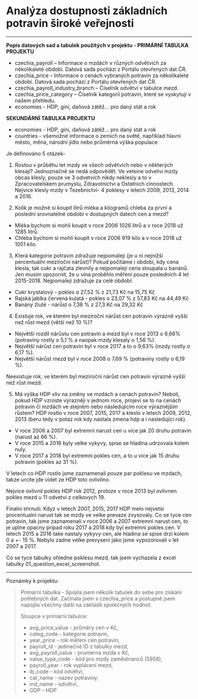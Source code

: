 # Analýza dostupnosti základních potravin široké veřejnosti

---------------------------------------------
**Popis datových sad a tabulek použitých v projektu - PRIMÁRNÍ TABULKA PROJEKTU**

- czechia_payroll – Informace o mzdách v různých odvětvích za několikaleté období. Datová sada pochází z Portálu otevřených dat ČR.
- czechia_price – Informace o cenách vybraných potravin za několikaleté období. Datová sada pochází z Portálu otevřených dat ČR.
- czechia_payroll_industry_branch – Číselník odvětví v tabulce mezd.
- czechia_price_category – Číselník kategorií potravin, které se vyskytují v našem přehledu.
- economies - HDP, gini, daňová zátěž... pro daný stát a rok

**SEKUNDÁRNÍ TABULKA PROJEKTU**

- economies - HDP, gini, daňová zátěž... pro daný stát a rok
- countries - všemožné informace o zemích na světě, například hlavní město, měna, národní jídlo nebo průměrná výška populace


Je definováno 5 otázek-

1. Rostou v průběhu let mzdy ve všech odvětvích nebo v některých klesají?
Jednoznačně se nedá odpovědět. Ve vetsine odvetvi mzdy obcas klesly, pouze ve 3 odvetvich nikdy neklesly a to v Zpracovatelskem prumyslu, Zdravotnictvi a Ostatnich cinnostech. 
Nejvice klesly mzdy v Tezebnictvi- 4 poklesy v letech 2009, 2013, 2014 a 2016.
    
3. Kolik je možné si koupit litrů mléka a kilogramů chleba za první a poslední srovnatelné období v dostupných datech cen a mezd?
  - Mléka bychom si mohli koupit v roce 2006 1026 litrů a v roce 2018 už 1285 litrů.
  - Chleba bychom si mohli koupit v roce 2006 919 kilo a v roce 2018 už 1051 kilo.
    
3. Která kategorie potravin zdražuje nejpomaleji (je u ní nejnižší percentuální meziroční nárůst)?
Pokud počítáme i období, kdy cena klesla, tak cukr a rajčata zlevnily a nejpomaleji cena stoupala u banánů. Jen musím upozornit, že u vína proběhlo měření pouze posledních 4 let 2015-2018.
Nejpomaleji zdražuje za celé období:
  - Cukr krystalový - pokles o 27,52 % z 21,73 Kč na 15,75 Kč
  - Rajská jablka červená kulatá - pokles o 23,07 % z 57,83 Kč na 44,49 Kč
  - Banány žluté - nárůst o 7,38 % z 27,3 Kč na 29,32 Kč
  
4. Existuje rok, ve kterém byl meziroční nárůst cen potravin výrazně vyšší než růst mezd (větší než 10 %)?
- Největší rozdíl nárůstu cen potravin a mezd byl v roce 2013 o 6,66% (potraviny rostly o 5,1 % a naopak mzdy klesaly o 1,56 %).
- Největší nárůst cen potravin byl v roce 2017 a to o 9,63% (mzdy rostly o 6,17 %).
- Největší nárůst mezd byl v roce 2008 o 7,69 % (potraviny rostly o 6,19 %).

Neexistuje rok, ve kterém byl meziroční nárůst cen potravin výrazně vyšší než růst mezd.

5. Má výška HDP vliv na změny ve mzdách a cenách potravin? Neboli, pokud HDP vzroste výrazněji v jednom roce, projeví se to na cenách potravin či mzdách ve stejném nebo následujícím roce výraznějším růstem?
HDP rostlo v roce 2007, 2015, 2017 a kleslo v letech 2009, 2012, 2013 (beru tedy v potaz rok kdy nastala zmena hdp a i nasledujici rok).
  - V roce 2006 a 2007 byl extremni narust cen u vice jak 20 druhu potravin (narust az 66 %).
  - V roce 2015 a 2016 byly velke vykyvy, spise se hladina udrzovala kolem nuly.
  - V roce 2017 a 2018 byl extremni pokles cen, a to u vice jak 15 druhu potravin (pokles az 31 %).
    
V letech co HDP rostlo jsme zaznamenali pouze par poklesu ve mzdach, takze urcite jde videt ze HDP toto ovlivlino.

Nejvice ovlivnil pokles HDP rok 2012, protoze v roce 2013 byl ovlivnen pokles mezd u 11 odvetvi z celkovych 19.

Finalni shrnuti:
Kdyz v letech 2007, 2015, 2017 HDP melo nejvetsi procentualni narust tak se mzdy ve velke prevaze zvysovaly. 
Co se tyce cen potravin, tak jsme zaznamenali v roce 2006 a 2007 extremni narust cen, to je uplne opacny pripad roku 2017 a 2018 kdy byl extremni pokles cen.
V letech 2015 a 2016 take nastaly vykyvy cen, ale hladina se spise drzi kolem 0 a +- 15 %. Nebylo zadne velke prevyseni jako jsme vypozorovali v let 2007 a 2017.

Co se tyce tabulky ohledne poklesu mezd, tak jsem vychazela z excel tabulky 01_question_excel_screenshot.

-----------------------------------------------------------------------------------------------------------------------------
Poznámky k projektu:
>
>Primární tabulka - Spojila jsem několik tabulek do sebe pro získání potřebných dat. Začínala jsem s czechia_price a postupně jsem napojila všechny další na základě společných hodnot.
>
>Sloupce v primární tabulce:
>
> - avg_price_value - průměry cen v Kč,
> - categ_code - kategorie potravin,
> - year_price - rok měření cen potravin,
> - payroll_id - jedinečné ID z tabulky mezd,
> - avg_payroll_value - prumerna mzda v Kč,
> - value_type_code - kód pro mzdy zaměstnanců (5958),
> - payroll_year - rok vyplácení mezd,
> - ib_code - kód odvětví,
> - cat_name - nazev potraviny,
> - ind_name - odvětví,
> - GDP - HDP
